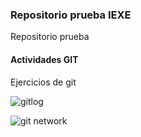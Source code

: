 ### Repositorio  prueba IEXE 

Repositorio prueba 

#### Actividades GIT

Ejercicios de git

![gitlog](https://user-images.githubusercontent.com/33816843/139144460-74cd6c18-2c25-45fb-956e-15618ee821df.png)

![git network](https://user-images.githubusercontent.com/33816843/139145448-97f23f3f-d9d8-429e-80a8-a868a6805311.png)

